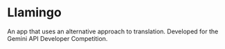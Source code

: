 # Llamingo

An app that uses an alternative approach to translation. Developed for the Gemini API Developer Competition.
